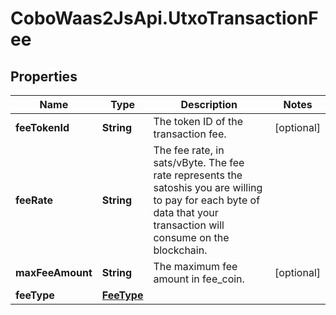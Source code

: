 # CoboWaas2JsApi.UtxoTransactionFee

## Properties

Name | Type | Description | Notes
------------ | ------------- | ------------- | -------------
**feeTokenId** | **String** | The token ID of the transaction fee. | [optional] 
**feeRate** | **String** | The fee rate, in sats/vByte. The fee rate represents the satoshis you are willing to pay for each byte of data that your transaction will consume on the blockchain. | 
**maxFeeAmount** | **String** | The maximum fee amount in fee_coin. | [optional] 
**feeType** | [**FeeType**](FeeType.md) |  | 


